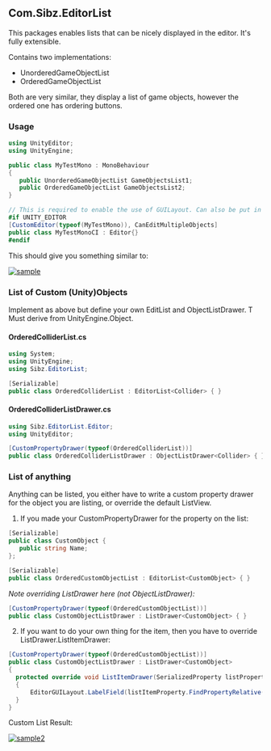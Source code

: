 ## Com.Sibz.EditorList
This packages enables lists that can be nicely displayed in the editor. It's fully extensible.

Contains two implementations:
 - UnorderedGameObjectList
 - OrderedGameObjectList
 
 Both are very similar, they display a list of game objects, however the ordered one has ordering buttons.
 
 ### Usage 
 
 ```csharp
using UnityEditor;
using UnityEngine;

public class MyTestMono : MonoBehaviour
{
    public UnorderedGameObjectList GameObjectsList1;
    public OrderedGameObjectList GameObjectsList2;
}

// This is required to enable the use of GUILayout. Can also be put in own file.
#if UNITY_EDITOR
[CustomEditor(typeof(MyTestMono)), CanEditMultipleObjects]
public class MyTestMonoCI : Editor{}
#endif
 ```
This should give you something similar to:

<a href="https://imgbb.com/"><img src="https://i.ibb.co/Cbn9DSj/sample.png" alt="sample" border="0"></a>

### List of Custom (Unity)Objects

Implement as above but define your own  EditList<T> and ObjectListDrawer<T>. T Must derive from UnityEngine.Object.
 #### OrderedColliderList.cs
 ```csharp
 using System;
using UnityEngine;
using Sibz.EditorList;

[Serializable]
public class OrderedColliderList : EditorList<Collider> { }
 ```
 #### OrderedColliderListDrawer.cs
 ```csharp
 using Sibz.EditorList.Editor;
using UnityEditor;

[CustomPropertyDrawer(typeof(OrderedColliderList))]
public class OrderedColliderListDrawer : ObjectListDrawer<Collider> { }
 ```

### List of anything
Anything can be listed, you either have to write a custom property drawer for the object you are listing, or override the default ListView.

 1. If you made your CustomPropertyDrawer for the property on the list:
 ```csharp
 [Serializable]
public class CustomObject {
    public string Name;
};
```

 ```csharp
[Serializable]
public class OrderedCustomObjectList : EditorList<CustomObject> { }
 ```
 
*Note overriding ListDrawer here (not ObjectListDrawer):* 
       
 ```csharp
[CustomPropertyDrawer(typeof(OrderedCustomObjectList))]
public class CustomObjectListDrawer : ListDrawer<CustomObject> { }
 ```
  2. If you want to do your own thing for the item, then you have to override ListDrawer.ListItemDrawer:
  
  ```csharp
  [CustomPropertyDrawer(typeof(OrderedCustomObjectList))]
public class CustomObjectListDrawer : ListDrawer<CustomObject>
{
    protected override void ListItemDrawer(SerializedProperty listProperty, SerializedProperty listItemProperty, int index)
    {
        EditorGUILayout.LabelField(listItemProperty.FindPropertyRelative("Name").stringValue);
    }
}
  ```
  Custom List Result:
  
  <a href="https://imgbb.com/"><img src="https://i.ibb.co/sqSVStw/sample2.png" alt="sample2" border="0"></a>
